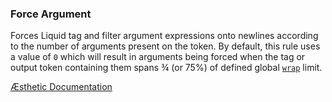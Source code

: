 ### Force Argument

Forces Liquid tag and filter argument expressions onto newlines according to the number of arguments present on the token. By default, this rule uses a value of `0` which will result in arguments being forced when the tag or output token containing them spans ¾ (or 75%) of defined global [`wrap`](https://æsthetic.dev/rules/global/wrap) limit.


[Æsthetic Documentation](https://æsthetic.dev/rules/liquid/forceArgument/)


